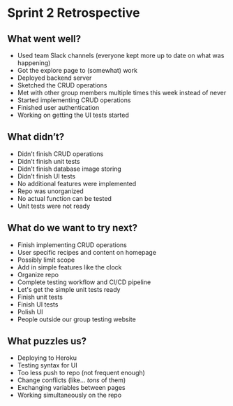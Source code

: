 # Sprint 2 Retrospective

## What went well?
- Used team Slack channels (everyone kept more up to date on what was happening)
- Got the explore page to (somewhat) work
- Deployed backend server
- Sketched the CRUD operations
- Met with other group members multiple times this week instead of never
- Started implementing CRUD operations
- Finished user authentication
- Working on getting the UI tests started

## What didn’t?
- Didn’t finish CRUD operations
- Didn’t finish unit tests
- Didn’t finish database image storing
- Didn’t finish UI tests 
- No additional features were implemented
- Repo was unorganized 
- No actual function can be tested
- Unit tests were not ready

## What do we want to try next?
- Finish implementing CRUD operations
- User specific recipes and content on homepage
- Possibly limit scope
- Add in simple features like the clock
- Organize repo
- Complete testing workflow and CI/CD pipeline
- Let's get the simple unit tests ready
- Finish unit tests
- Finish UI tests 
- Polish UI 
- People outside our group testing website

## What puzzles us?
- Deploying to Heroku
- Testing syntax for UI 
- Too less push to repo (not frequent enough)
- Change conflicts (like… *tons* of them)
- Exchanging variables between pages
- Working simultaneously on the repo
